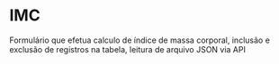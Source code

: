 # IMC
Formulário que efetua calculo de índice de massa corporal, inclusão e exclusão de registros na tabela, leitura de arquivo JSON via API
